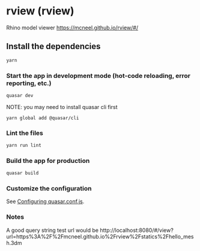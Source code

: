 # rview (rview)

Rhino model viewer
https://mcneel.github.io/rview/#/

## Install the dependencies
```bash
yarn
```

### Start the app in development mode (hot-code reloading, error reporting, etc.)
```bash
quasar dev
```

NOTE: you may need to install quasar cli first
```
yarn global add @quasar/cli
```

### Lint the files
```bash
yarn run lint
```

### Build the app for production
```bash
quasar build
```

### Customize the configuration
See [Configuring quasar.conf.js](https://quasar.dev/quasar-cli/quasar-conf-js).


### Notes
A good query string test url would be
http://localhost:8080/#/view?url=https%3A%2F%2Fmcneel.github.io%2Frview%2Fstatics%2Fhello_mesh.3dm